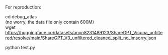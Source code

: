 For reproduction:

cd debug_atlas  
(no worry, the data file only contain 600M)  
wget https://huggingface.co/datasets/anon8231489123/ShareGPT_Vicuna_unfiltered/resolve/main/ShareGPT_V3_unfiltered_cleaned_split_no_imsorry.json  

python test.py
